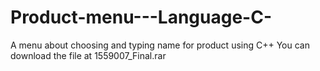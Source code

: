 # Product-menu---Language-C-
A menu about choosing and typing name for product using C++
You can download the file at 1559007_Final.rar
